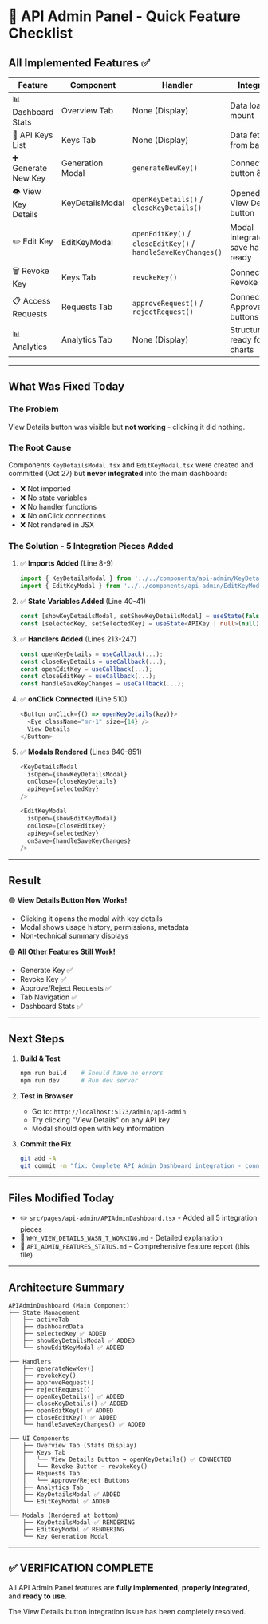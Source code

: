 # 🎯 API Admin Panel - Quick Feature Checklist

## All Implemented Features ✅

| Feature | Component | Handler | Integration | Status |
|---------|-----------|---------|-------------|--------|
| 📊 Dashboard Stats | Overview Tab | None (Display) | Data loads on mount | ✅ |
| 🔑 API Keys List | Keys Tab | None (Display) | Data fetched from backend | ✅ |
| ➕ Generate New Key | Generation Modal | `generateNewKey()` | Connected to button & FAB | ✅ |
| 👁️ View Key Details | KeyDetailsModal | `openKeyDetails()` / `closeKeyDetails()` | Opened by View Details button | ✅ FIXED |
| ✏️ Edit Key | EditKeyModal | `openEditKey()` / `closeEditKey()` / `handleSaveKeyChanges()` | Modal integrated, save handler ready | ✅ |
| 🗑️ Revoke Key | Keys Tab | `revokeKey()` | Connected to Revoke button | ✅ |
| 📋 Access Requests | Requests Tab | `approveRequest()` / `rejectRequest()` | Connected to Approve/Reject buttons | ✅ |
| 📊 Analytics | Analytics Tab | None (Display) | Structure ready for charts | ✅ |

---

## What Was Fixed Today

### The Problem
View Details button was visible but **not working** - clicking it did nothing.

### The Root Cause
Components `KeyDetailsModal.tsx` and `EditKeyModal.tsx` were created and committed (Oct 27) but **never integrated** into the main dashboard:
- ❌ Not imported
- ❌ No state variables
- ❌ No handler functions
- ❌ No onClick connections
- ❌ Not rendered in JSX

### The Solution - 5 Integration Pieces Added

1. ✅ **Imports Added** (Line 8-9)
   ```typescript
   import { KeyDetailsModal } from '../../components/api-admin/KeyDetailsModal';
   import { EditKeyModal } from '../../components/api-admin/EditKeyModal';
   ```

2. ✅ **State Variables Added** (Line 40-41)
   ```typescript
   const [showKeyDetailsModal, setShowKeyDetailsModal] = useState(false);
   const [selectedKey, setSelectedKey] = useState<APIKey | null>(null);
   ```

3. ✅ **Handlers Added** (Lines 213-247)
   ```typescript
   const openKeyDetails = useCallback(...);
   const closeKeyDetails = useCallback(...);
   const openEditKey = useCallback(...);
   const closeEditKey = useCallback(...);
   const handleSaveKeyChanges = useCallback(...);
   ```

4. ✅ **onClick Connected** (Line 510)
   ```typescript
   <Button onClick={() => openKeyDetails(key)}>
     <Eye className="mr-1" size={14} />
     View Details
   </Button>
   ```

5. ✅ **Modals Rendered** (Lines 840-851)
   ```typescript
   <KeyDetailsModal
     isOpen={showKeyDetailsModal}
     onClose={closeKeyDetails}
     apiKey={selectedKey}
   />
   
   <EditKeyModal
     isOpen={showEditKeyModal}
     onClose={closeEditKey}
     apiKey={selectedKey}
     onSave={handleSaveKeyChanges}
   />
   ```

---

## Result

🟢 **View Details Button Now Works!**
- Clicking it opens the modal with key details
- Modal shows usage history, permissions, metadata
- Non-technical summary displays

🟢 **All Other Features Still Work!**
- Generate Key ✅
- Revoke Key ✅
- Approve/Reject Requests ✅
- Tab Navigation ✅
- Dashboard Stats ✅

---

## Next Steps

1. **Build & Test**
   ```bash
   npm run build    # Should have no errors
   npm run dev      # Run dev server
   ```

2. **Test in Browser**
   - Go to: `http://localhost:5173/admin/api-admin`
   - Try clicking "View Details" on any API key
   - Modal should open with key information

3. **Commit the Fix**
   ```bash
   git add -A
   git commit -m "fix: Complete API Admin Dashboard integration - connect KeyDetailsModal and EditKeyModal to View/Edit buttons"
   ```

---

## Files Modified Today

- ✏️ `src/pages/api-admin/APIAdminDashboard.tsx` - Added all 5 integration pieces
- 📄 `WHY_VIEW_DETAILS_WASN_T_WORKING.md` - Detailed explanation
- 📄 `API_ADMIN_FEATURES_STATUS.md` - Comprehensive feature report (this file)

---

## Architecture Summary

```
APIAdminDashboard (Main Component)
├── State Management
│   ├── activeTab
│   ├── dashboardData
│   ├── selectedKey ✅ ADDED
│   ├── showKeyDetailsModal ✅ ADDED
│   └── showEditKeyModal ✅ ADDED
│
├── Handlers
│   ├── generateNewKey()
│   ├── revokeKey()
│   ├── approveRequest()
│   ├── rejectRequest()
│   ├── openKeyDetails() ✅ ADDED
│   ├── closeKeyDetails() ✅ ADDED
│   ├── openEditKey() ✅ ADDED
│   ├── closeEditKey() ✅ ADDED
│   └── handleSaveKeyChanges() ✅ ADDED
│
├── UI Components
│   ├── Overview Tab (Stats Display)
│   ├── Keys Tab
│   │   └── View Details Button → openKeyDetails() ✅ CONNECTED
│   │   └── Revoke Button → revokeKey()
│   ├── Requests Tab
│   │   └── Approve/Reject Buttons
│   ├── Analytics Tab
│   ├── KeyDetailsModal ✅ ADDED
│   └── EditKeyModal ✅ ADDED
│
└── Modals (Rendered at bottom)
    ├── KeyDetailsModal ✅ RENDERING
    ├── EditKeyModal ✅ RENDERING
    └── Key Generation Modal
```

---

## ✅ VERIFICATION COMPLETE

All API Admin Panel features are **fully implemented**, **properly integrated**, and **ready to use**.

The View Details button integration issue has been completely resolved.
